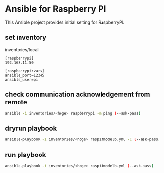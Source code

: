 # Ansible for Raspberry PI

This Ansible project provides initial setting for RaspberryPI.

## set inventory

inventories/local
```
[raspberrypi]
192.168.11.50

[raspberrypi:vars]
ansible_port=12345
ansible_user=pi
```

## check communication acknowledgement from remote

```bash
ansible -i inventories/<hoge> raspberrypi -m ping (--ask-pass)
```

## dryrun playbook

```bash
ansible-playbook -i inventories/<hoge> raspi3modelb.yml -C (--ask-pass)
```

## run playbook

```bash
ansible-playbook -i inventories/<hoge> raspi3modelb.yml (--ask-pass)
```
